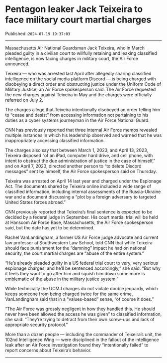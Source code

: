 # Pentagon leaker Jack Teixeira to face military court martial charges

Published :`2024-07-19 19:37:03`

---

Massachusetts Air National Guardsman Jack Teixeira, who in March pleaded guilty in a civilian court to willfully retaining and leaking classified intelligence, is now facing charges in military court, the Air Force announced.

Teixeira — who was arrested last April after allegedly sharing classified intelligence on the social media platform Discord — is being charged with disobeying a direct order and obstructing justice under the Uniform Code of Military Justice, an Air Force spokesperson said. The Air Force requested the new charges against Teixeira in May and the charges were officially referred on July 2.

The charges allege that Teixeira intentionally disobeyed an order telling him to “cease and desist” from accessing information not pertaining to his duties as a cyber systems journeyman in the Air Force National Guard.

CNN has previously reported that three internal Air Force memos revealed multiple instances in which his leadership observed and warned that he was inappropriately accessing classified information.

The charges also say that between March 1, 2023, and April 13, 2023, Teixeira disposed “of an iPad, computer hard drive, and cell phone, with intent to obstruct the due administration of justice in the case of himself,” and on April 7, 2023, directed another person to “to delete Discord messages” sent by himself, the Air Force spokesperson said on Thursday.

Teixeira was arrested on April 14 last year and charged under the Espionage Act. The documents shared by Teixeira online included a wide range of classified information, including internal assessments of the Russia-Ukraine war and a document discussing a “plot by a foreign adversary to targeted United States forces abroad.”

CNN previously reported that Teixeira’s final sentence is expected to be decided by a federal judge in September. His court martial trial will be held at Hanscom Air Force Base, Massachusetts, the Air Force spokesperson said, but the date has yet to be determined.

Rachel VanLandingham, a former US Air Force judge advocate and current law professor at Southwestern Law School, told CNN that while Teixeira should face punishment for the “damning” impact he had on national security, the court martial charges are “abuse of the entire system.”

“He’s already pleaded guilty in a US federal trial court to very, very serious espionage charges, and he’ll be sentenced accordingly,” she said. “But why it feels they want to go after him and squish him down some more is emblematic of the abuse in the military justice system.”

While technically the UCMJ charges do not violate double jeopardy, which keeps someone from being charged twice for the same crime, VanLandingham said that in a “values-based” sense, “of course it does.”

“The Air Force was grossly negligent in how they handled this. He should never have been allowed the access he was given” to classified information, she said. “They’re trying to detract from their own screw-ups and lack of appropriate security protocol.”

More than a dozen people — including the commander of Teixeira’s unit, the 102nd Intelligence Wing — were disciplined in the fallout of the intelligence leak after an Air Force investigation found they “intentionally failed” to report concerns about Teixeira’s behavior.

---

